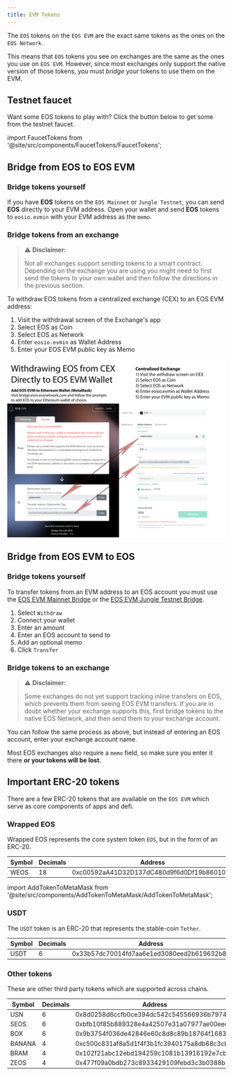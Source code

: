 ```yaml
---
title: EVM Tokens
---
```


The `EOS` tokens on the `EOS EVM` are the exact same tokens as the ones on the `EOS Network`.

This means that `EOS` tokens you see on exchanges are the same as the ones you use on `EOS EVM`. However, since most
exchanges only support the native version of those tokens, you must *bridge* your tokens to use them on the EVM.

## Testnet faucet

Want some EOS tokens to play with? Click the button below to get some from the testnet faucet.

<!-- translation-ignore -->

import FaucetTokens from '@site/src/components/FaucetTokens/FaucetTokens';

<FaucetTokens />

<!-- end-translation-ignore -->

## Bridge from EOS to EOS EVM

### Bridge tokens yourself

If you have **EOS** tokens on the `EOS Mainnet` or `Jungle Testnet`, you can send **EOS** directly to your EVM address.
Open your wallet and send **EOS** tokens to `eosio.evmin` with your EVM address as the `memo`.


### Bridge tokens from an exchange

> ⚠ **Disclaimer:**
>
> Not all exchanges support sending tokens to a smart contract. Depending on the exchange you are using you might need
> to first send the tokens to your own wallet and then follow the directions in the previous section.

To withdraw EOS tokens from a centralized exchange (CEX) to an EOS EVM address:

1. Visit the withdrawal screen of the Exchange's app
2. Select EOS as Coin
3. Select EOS as Network
4. Enter `eosio.evmin` as Wallet Address
5. Enter your EOS EVM public key as Memo

![EOS EVM Token Flow](/images/EOS-EVM_withdraw_from_CEX_to_wallet.png)




## Bridge from EOS EVM to EOS

### Bridge tokens yourself

To transfer tokens from an EVM address to an EOS account you must use the [EOS EVM Mainnet Bridge](https://bridge.evm.eosnetwork.com/)
or the [EOS EVM Jungle Testnet Bridge](https://bridge.testnet.evm.eosnetwork.com/).

1. Select `Withdraw`
2. Connect your wallet
3. Enter an amount
4. Enter an EOS account to send to
1. Add an optional memo
5. Click `Transfer`

### Bridge tokens to an exchange

> ⚠ **Disclaimer:**
>
> Some exchanges do not yet support tracking inline transfers on EOS, which prevents them from seeing EOS EVM transfers.
> If you are in doubt whether your exchange supports this, first bridge tokens to the native EOS Network, and then send them
> to your exchange account.

You can follow the same process as above, but instead of entering an EOS account, enter your exchange account name.

Most EOS exchanges also require a `memo` field, so make sure you enter it there **or your tokens will be lost**.








## Important ERC-20 tokens

There are a few ERC-20 tokens that are available on the `EOS EVM` which serve as core components of apps and defi.

### Wrapped EOS

Wrapped EOS represents the core system token `EOS`, but in the form of an ERC-20.


| Symbol    | Decimals | Address                                                                |
|-----------|----------|------------------------------------------------------------------------|
| WEOS | 18       | 0xc00592aA41D32D137dC480d9f6d0Df19b860104F |


<!-- translation-ignore -->

import AddTokenToMetaMask from '@site/src/components/AddTokenToMetaMask/AddTokenToMetaMask';

<AddTokenToMetaMask address="0xc00592aA41D32D137dC480d9f6d0Df19b860104F" symbol="WEOS" decimals="18" />

<!-- end-translation-ignore -->

### USDT

The `USDT` token is an ERC-20 that represents the stable-coin `Tether`.


| Symbol    | Decimals | Address                                                                |
|-----------|----------|------------------------------------------------------------------------|
| USDT | 6        | 0x33b57dc70014fd7aa6e1ed3080eed2b619632b8e |


<!-- translation-ignore -->

<AddTokenToMetaMask address="0x33b57dc70014fd7aa6e1ed3080eed2b619632b8e" symbol="USDT" decimals="6" />

<!-- end-translation-ignore -->

### Other tokens

These are other third party tokens which are supported across chains. 


| Symbol | Decimals | Address                                                                |
|--------|----------|------------------------------------------------------------------------|
| USN    | 6        | 0x8d0258d6ccfb0ce394dc542c545566936b7974f9 |
| SEOS   | 6        | 0xbfb10f85b889328e4a42507e31a07977ae00eec6 |
| BOX    | 6        | 0x9b3754f036de42846e60c8d8c89b18764f168367 |
| BANANA    | 4        | 0xc500c831af8a5d1f4f3b1fc3940175a8db68c3cb |
| BRAM    | 4        | 0x102f21abc12ebd194259c1081b13916192e7cbe5 |
| ZEOS    | 4        | 0x477f09a0bdb273c8933429109febd3c3b0388b8a |


<!-- translation-ignore -->

<AddTokenToMetaMask address="0x8d0258d6ccfb0ce394dc542c545566936b7974f9" symbol="USN" decimals="6" />
<AddTokenToMetaMask address="0xbfb10f85b889328e4a42507e31a07977ae00eec6" symbol="SEOS" decimals="6" />
<AddTokenToMetaMask address="0x9b3754f036de42846e60c8d8c89b18764f168367" symbol="BOX" decimals="6" />
<AddTokenToMetaMask address="0xc500c831af8a5d1f4f3b1fc3940175a8db68c3cb" symbol="BANANA" decimals="4" />
<AddTokenToMetaMask address="0x102f21abc12ebd194259c1081b13916192e7cbe5" symbol="BRAM" decimals="4" />
<AddTokenToMetaMask address="0x477f09a0bdb273c8933429109febd3c3b0388b8a" symbol="ZEOS" decimals="4" />

<!-- end-translation-ignore -->

